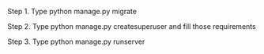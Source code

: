 Step 1. Type python manage.py migrate

Step 2. Type python manage.py createsuperuser and fill those requirements

Step 3. Type python manage.py runserver
